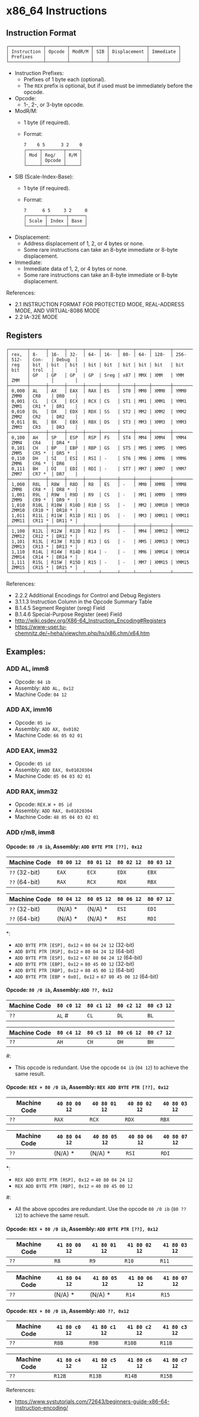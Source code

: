 # x86_64 Instructions

## Instruction Format
    ┌─────────────┬────────┬────────┬─────┬──────────────┬───────────┐
    │ Instruction │ Opcode │ ModR/M │ SIB │ Displacement │ Immediate │
    │ Prefixes    │        │        │     │              │           │
    └─────────────┴────────┴────────┴─────┴──────────────┴───────────┘

- Instruction Prefixes:
  - Prefixes of 1 byte each (optional).
  - The `REX` prefix is optional, but if used must be immediately before the opcode.
- Opcode:
  - 1-, 2-, or 3-byte opcode.
- ModR/M:
  - 1 byte (if required).
  - Format:

        7    6 5      3 2    0
        ┌─────┬────────┬─────┐
        │ Mod │ Reg/   │ R/M │
        │     │ Opcode │     │
        └─────┴────────┴─────┘
- SIB (Scale-Index-Base):
  - 1 byte (if required).
  - Format:

        7      6 5     3 2     0
        ┌───────┬───────┬──────┐
        │ Scale │ Index │ Base │
        └───────┴───────┴──────┘
- Displacement:
  - Address displacement of 1, 2, or 4 bytes or none.
  - Some rare instructions can take an 8-byte immediate or 8-byte displacement.
- Immediate:
  - Immediate data of 1, 2, or 4 bytes or none.
  - Some rare instructions can take an 8-byte immediate or 8-byte displacement.

References:
- 2.1 INSTRUCTION FORMAT FOR PROTECTED MODE, REAL-ADDRESS MODE, AND VIRTUAL-8086 MODE
- 2.2 IA-32E MODE

## Registers
    ┌───────┬──────┬──────┬──────┬─────┬──────┬─────┬─────┬───────┬───────┬───────┬────────┬────────┐
    │ rex,  │ 8-   │ 16-  │ 32-  │ 64- │ 16-  │ 80- │ 64- │ 128-  │ 256-  │ 512-  │ Con-   │ Debug  │
    │ reg   │ bit  │ bit  │ bit  │ bit │ bit  │ bit │ bit │ bit   │ bit   │ bit   │ trol   │        │
    │       │ GP   │ GP   │ GP   │ GP  │ Sreg │ x87 │ MMX │ XMM   │ YMM   │ ZMM   │        │        │
    ├───────┼──────┼──────┼──────┼─────┼──────┼─────┼─────┼───────┼───────┼───────┼────────┼────────┤
    │ 0,000 │ AL   │ AX   │ EAX  │ RAX │ ES   │ ST0 │ MM0 │ XMM0  │ YMM0  │ ZMM0  │ CR0    │ DR0    │
    │ 0,001 │ CL   │ CX   │ ECX  │ RCX │ CS   │ ST1 │ MM1 │ XMM1  │ YMM1  │ ZMM1  │ CR1 *  │ DR1    │
    │ 0,010 │ DL   │ DX   │ EDX  │ RDX │ SS   │ ST2 │ MM2 │ XMM2  │ YMM2  │ ZMM2  │ CR2    │ DR2    │
    │ 0,011 │ BL   │ BX   │ EBX  │ RBX │ DS   │ ST3 │ MM3 │ XMM3  │ YMM3  │ ZMM3  │ CR3    │ DR3    │
    ├───────┼──────┼──────┼──────┼─────┼──────┼─────┼─────┼───────┼───────┼───────┼────────┼────────┤
    │ 0,100 │ AH   │ SP   │ ESP  │ RSP │ FS   │ ST4 │ MM4 │ XMM4  │ YMM4  │ ZMM4  │ CR4    │ DR4 *  │
    │ 0,101 │ CH   │ BP   │ EBP  │ RBP │ GS   │ ST5 │ MM5 │ XMM5  │ YMM5  │ ZMM5  │ CR5 *  │ DR5 *  │
    │ 0,110 │ DH   │ SI   │ ESI  │ RSI │ -    │ ST6 │ MM6 │ XMM6  │ YMM6  │ ZMM6  │ CR6 *  │ DR6    │
    │ 0,111 │ BH   │ DI   │ EDI  │ RDI │ -    │ ST7 │ MM7 │ XMM7  │ YMM7  │ ZMM7  │ CR7 *  │ DR7    │
    ├───────┼──────┼──────┼──────┼─────┼──────┼─────┼─────┼───────┼───────┼───────┼────────┼────────┤
    │ 1,000 │ R8L  │ R8W  │ R8D  │ R8  │ ES   │ -   │ MM0 │ XMM8  │ YMM8  │ ZMM8  │ CR8 *  │ DR8 *  │
    │ 1,001 │ R9L  │ R9W  │ R9D  │ R9  │ CS   │ -   │ MM1 │ XMM9  │ YMM9  │ ZMM9  │ CR9 *  │ DR9 *  │
    │ 1,010 │ R10L │ R10W │ R10D │ R10 │ SS   │ -   │ MM2 │ XMM10 │ YMM10 │ ZMM10 │ CR10 * │ DR10 * │
    │ 1,011 │ R11L │ R11W │ R11D │ R11 │ DS   │ -   │ MM3 │ XMM11 │ YMM11 │ ZMM11 │ CR11 * │ DR11 * │
    ├───────┼──────┼──────┼──────┼─────┼──────┼─────┼─────┼───────┼───────┼───────┼────────┼────────┤
    │ 1,100 │ R12L │ R12W │ R12D │ R12 │ FS   │ -   │ MM4 │ XMM12 │ YMM12 │ ZMM12 │ CR12 * │ DR12 * │
    │ 1,101 │ R13L │ R13W │ R13D │ R13 │ GS   │ -   │ MM5 │ XMM13 │ YMM13 │ ZMM13 │ CR13 * │ DR13 * │
    │ 1,110 │ R14L │ R14W │ R14D │ R14 │ -    │ -   │ MM6 │ XMM14 │ YMM14 │ ZMM14 │ CR14 * │ DR14 * │
    │ 1,111 │ R15L │ R15W │ R15D │ R15 │ -    │ -   │ MM7 │ XMM15 │ YMM15 │ ZMM15 │ CR15 * │ DR15 * │
    └───────┴──────┴──────┴──────┴─────┴──────┴─────┴─────┴───────┴───────┴───────┴────────┴────────┘

References:
- 2.2.2 Additional Encodings for Control and Debug Registers
- 3.1.1.3 Instruction Column in the Opcode Summary Table
- B.1.4.5 Segment Register (sreg) Field
- B.1.4.6 Special-Purpose Register (eee) Field
- http://wiki.osdev.org/X86-64_Instruction_Encoding#Registers
- https://www-user.tu-chemnitz.de/~heha/viewchm.php/hs/x86.chm/x64.htm

## Examples:

### ADD AL, imm8

- Opcode: `04 ib`
- Assembly: `ADD AL, 0x12`
- Machine Code: `04 12`

### ADD AX, imm16

- Opcode: `05 iw`
- Assembly: `ADD AX, 0x0102`
- Machine Code: `66 05 02 01`

### ADD EAX, imm32

- Opcode: `05 id`
- Assembly: `ADD EAX, 0x01020304`
- Machine Code: `05 04 03 02 01`

### ADD RAX, imm32

- Opcode: `REX.W + 05 id`
- Assembly: `ADD RAX, 0x01020304`
- Machine Code: `48 05 04 03 02 01`

### ADD r/m8, imm8

#### Opcode: `80 /0 ib`, Assembly: `ADD BYTE PTR [??], 0x12`

| Machine Code  | `80 00 12` | `80 01 12` | `80 02 12` | `80 03 12` |
| ------------- | ---------- | ---------- | ---------- | ---------- |
| `??` (32-bit) | `EAX`      | `ECX`      | `EDX`      | `EBX`      |
| `??` (64-bit) | `RAX`      | `RCX`      | `RDX`      | `RBX`      |

| Machine Code  | `80 04 12` | `80 05 12` | `80 06 12` | `80 07 12` |
| ------------- | ---------- | ---------- | ---------- | ---------- |
| `??` (32-bit) | (N/A) *    | (N/A) *    | `ESI`      | `EDI`      |
| `??` (64-bit) | (N/A) *    | (N/A) *    | `RSI`      | `RDI`      |

*:
- `ADD BYTE PTR [ESP], 0x12` = `80 04 24 12` (32-bit)
- `ADD BYTE PTR [RSP], 0x12` = `80 04 24 12` (64-bit)
- `ADD BYTE PTR [ESP], 0x12` = `67 80 04 24 12` (64-bit)
- `ADD BYTE PTR [EBP], 0x12` = `80 45 00 12` (32-bit)
- `ADD BYTE PTR [RBP], 0x12` = `80 45 00 12` (64-bit)
- `ADD BYTE PTR [EBP + 0x0], 0x12` = `67 80 45 00 12` (64-bit)

#### Opcode: `80 /0 ib`, Assembly: `ADD ??, 0x12`

| Machine Code | `80 c0 12` | `80 c1 12` | `80 c2 12` | `80 c3 12` |
| ------------ | ---------- | ---------- | ---------- | ---------- |
| `??`         | `AL` #     | `CL`       | `DL`       | `BL`       |

| Machine Code | `80 c4 12` | `80 c5 12` | `80 c6 12` | `80 c7 12` |
| ------------ | ---------- | ---------- | ---------- | ---------- |
| `??`         | `AH`       | `CH`       | `DH`       | `BH`       |

#:
- This opcode is redundant. Use the opcode `04 ib` (`04 12`) to achieve the same result.

#### Opcode: `REX + 80 /0 ib`, Assembly: `REX ADD BYTE PTR [??], 0x12`

| Machine Code  | `40 80 00 12` | `40 80 01 12` | `40 80 02 12` | `40 80 03 12` |
| ------------- | ------------- | ------------- | ------------- | ------------- |
| `??`          | `RAX`         | `RCX`         | `RDX`         | `RBX`         |

| Machine Code  | `40 80 04 12` | `40 80 05 12` | `40 80 06 12` | `40 80 07 12` |
| ------------- | ------------- | ------------- | ------------- | ------------- |
| `??`          | (N/A) *       | (N/A) *       | `RSI`         | `RDI`         |

*:
- `REX ADD BYTE PTR [RSP], 0x12` = `40 80 04 24 12`
- `REX ADD BYTE PTR [RBP], 0x12` = `40 80 45 00 12`

#:
- All the above opcodes are redundant. Use the opcode `80 /0 ib` (`80 ?? 12`) to achieve the same result.

#### Opcode: `REX + 80 /0 ib`, Assembly: `ADD BYTE PTR [??], 0x12`

| Machine Code  | `41 80 00 12` | `41 80 01 12` | `41 80 02 12` | `41 80 03 12` |
| ------------- | ------------- | ------------- | ------------- | ------------- |
| `??`          | `R8`          | `R9`          | `R10`         | `R11`         |

| Machine Code  | `41 80 04 12` | `41 80 05 12` | `41 80 06 12` | `41 80 07 12` |
| ------------- | ------------- | ------------- | ------------- | ------------- |
| `??`          | (N/A) *       | (N/A) *       | `R14`         | `R15`         |

#### Opcode: `REX + 80 /0 ib`, Assembly: `ADD ??, 0x12`

| Machine Code  | `41 80 c0 12` | `41 80 c1 12` | `41 80 c2 12` | `41 80 c3 12` |
| ------------- | ------------- | ------------- | ------------- | ------------- |
| `??`          | `R8B`         | `R9B`         | `R10B`        | `R11B`        |

| Machine Code  | `41 80 c4 12` | `41 80 c5 12` | `41 80 c6 12` | `41 80 c7 12` |
| ------------- | ------------- | ------------- | ------------- | ------------- |
| `??`          | `R12B`        | `R13B`        | `R14B`        | `R15B`        |

References:
- https://www.systutorials.com/72643/beginners-guide-x86-64-instruction-encoding/
